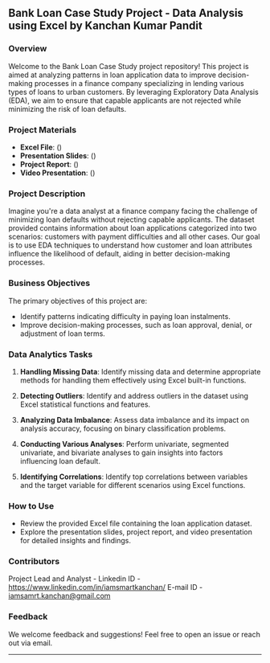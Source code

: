 ## Bank Loan Case Study Project - Data Analysis using Excel by Kanchan Kumar Pandit

### Overview
Welcome to the Bank Loan Case Study project repository! This project is aimed at analyzing patterns in loan application data to improve decision-making processes in a finance company specializing in lending various types of loans to urban customers. By leveraging Exploratory Data Analysis (EDA), we aim to ensure that capable applicants are not rejected while minimizing the risk of loan defaults.

### Project Materials
- **Excel File**: ()
- **Presentation Slides**: ()
- **Project Report**: ()
- **Video Presentation**: ()

### Project Description
Imagine you're a data analyst at a finance company facing the challenge of minimizing loan defaults without rejecting capable applicants. The dataset provided contains information about loan applications categorized into two scenarios: customers with payment difficulties and all other cases. Our goal is to use EDA techniques to understand how customer and loan attributes influence the likelihood of default, aiding in better decision-making processes.

### Business Objectives
The primary objectives of this project are:
- Identify patterns indicating difficulty in paying loan instalments.
- Improve decision-making processes, such as loan approval, denial, or adjustment of loan terms.

### Data Analytics Tasks
1. **Handling Missing Data**: Identify missing data and determine appropriate methods for handling them effectively using Excel built-in functions.
   
2. **Detecting Outliers**: Identify and address outliers in the dataset using Excel statistical functions and features.
   
3. **Analyzing Data Imbalance**: Assess data imbalance and its impact on analysis accuracy, focusing on binary classification problems.
   
4. **Conducting Various Analyses**: Perform univariate, segmented univariate, and bivariate analyses to gain insights into factors influencing loan default.

5. **Identifying Correlations**: Identify top correlations between variables and the target variable for different scenarios using Excel functions.

### How to Use
- Review the provided Excel file containing the loan application dataset.
- Explore the presentation slides, project report, and video presentation for detailed insights and findings.

### Contributors
Project Lead and Analyst - 
Linkedin ID - https://www.linkedin.com/in/iamsmartkanchan/
E-mail ID - iamsamrt.kanchan@gmail.com

### Feedback
We welcome feedback and suggestions! Feel free to open an issue or reach out via email.

---
